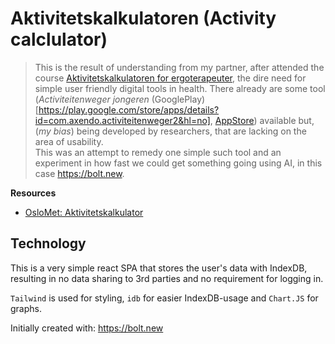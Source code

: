 # Aktivitetskalkulatoren (Activity calclulator)

> This is the result of understanding from my partner, after attended the course
> [Aktivitetskalkulatoren for ergoterapeuter](https://www.oslomet.no/om/arrangement/aktivitetskalkulatoren-ergoterapeuter), the dire need for simple user friendly digital tools in health. There already are some tool (_Activiteitenweger jongeren_ (GooglePlay)[https://play.google.com/store/apps/details?id=com.axendo.activiteitenweger2&hl=no], [AppStore](https://apps.apple.com/us/app/activiteitenweger/id1225495703)) available but, (_my bias_) being developed by researchers, that are lacking on the area of usability.  
> This was an attempt to remedy one simple such tool and an experiment in how fast we could get something going using AI, in this case https://bolt.new.

**Resources**

- [OsloMet: Aktivitetskalkulator](https://uni.oslomet.no/aktivitetskalkulator/)

## Technology

This is a very simple react SPA that stores the user's data with IndexDB, resulting in no data sharing to 3rd parties and no requirement for logging in.

`Tailwind` is used for styling, `idb` for easier IndexDB-usage and `Chart.JS` for graphs.

Initially created with: https://bolt.new
